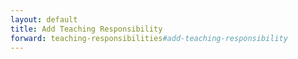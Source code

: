 ```yaml
---
layout: default
title: Add Teaching Responsibility
forward: teaching-responsibilities#add-teaching-responsibility
---
```

